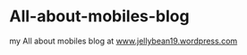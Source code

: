 All-about-mobiles-blog
======================

my All about mobiles blog at www.jellybean19.wordpress.com